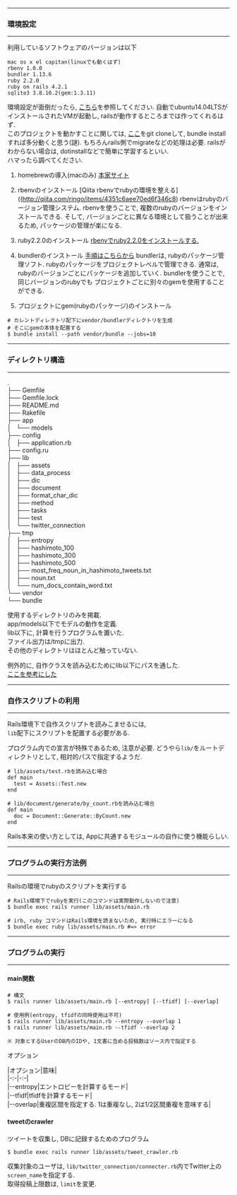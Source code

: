 
---
### 環境設定
---

利用しているソフトウェアのバージョンは以下
```
mac os x el capitan(linuxでも動くはず)
rbenv 1.0.0
bundler 1.13.6
ruby 2.2.0 
ruby on rails 4.2.1
sqlite3 3.8.10.2(gem:1.3.11)
```

環境設定が面倒だったら, [こちら](https://github.com/ShuzoN/rails_practice)を参照してください. 自動でubuntu14.04LTSがインストールされたVMが起動し, railsが動作するところまでは作ってくれるはず.   
このプロジェクトを動かすことに関しては, [ここ](https://github.com/ShuzoN/time_slice_analyze)をgit cloneして, bundle installすれば多分動くと思う(謎). もちろんrails側でmigrateなどの処理は必要. railsがわからない場合は, dotinstallなどで簡単に学習するといい.  
ハマったら調べてください. 

1. homebrewの導入(macのみ)
  [本家サイト](http://brew.sh/index_ja.html)

2. rbenvのインストール
  [Qiita rbenvでrubyの環境を整える]((http://qiita.com/ringo/items/4351c6aee70ed6f346c8)
  rbenvはrubyのバージョン管理システム. 
  rbenvを使うことで, 複数のrubyのバージョンをインストールできる.
  そして, バージョンごとに異なる環境として扱うことが出来るため, 
  パッケージの管理が楽になる.  

  
3. ruby2.2.0のインストール
  [rbenvでruby2.2.0をインストールする.  ](http://dev.classmethod.jp/server-side/language/build-ruby-environment-by-rbenv/)

4. bundlerのインストール
  [手順はこちらから](http://qiita.com/tokimari/items/51ac63a1fe244b819aea)
  bundlerは, rubyのパッケージ管理ソフト. 
  rubyのパッケージをプロジェクトレベルで管理できる.
  通常は, rubyのバージョンごとにパッケージを追加していく. 
  bundlerを使うことで, 同じバージョンのrubyでも
  プロジェクトごとに別々のgemを使用することができる. 
  
5. プロジェクトにgem(rubyのパッケージ)のインストール
```
# カレントディレクトリ配下にvendor/bundlerディレクトリを生成
# そこにgemの本体を配置する
$ bundle install --path vendor/bundle --jobs=10
```

---
### ディレクトリ構造
---
.  
├── Gemfile  
├── Gemfile.lock  
├── README.md  
├── Rakefile  
├── app  
│   └── models  
├── config  
│   ├── application.rb  
├── config.ru  
├── lib  
│   ├── assets  
│   ├── data_process  
│   ├── dic  
│   ├── document  
│   ├── format_char_dic  
│   ├── method    
│   ├── tasks  
│   ├── test  
│   └── twitter_connection  
├── tmp  
│   ├── entropy  
│   ├── hashimoto_100  
│   ├── hashimoto_300  
│   ├── hashimoto_500  
│   ├── most_freq_noun_in_hashimoto_tweets.txt  
│   ├── noun.txt  
│   └── num_docs_contain_word.txt  
└── vendor  
    └── bundle  

使用するディレクトリのみを掲載.  
app/models以下でモデルの動作を定義.  
lib以下に, 計算を行うプログラムを置いた.  
ファイル出力は/tmpに出力.  
その他のディレクトリはほとんど触っていない.  

例外的に, 自作クラスを読み込むためにlib以下にパスを通した.   
[ここを参考にした](http://qiita.com/azusanakano/items/885fe3236977580b00c9)  

---
### 自作スクリプトの利用
---
Rails環境下で自作スクリプトを読みこませるには,   
``lib``配下にスクリプトを配置する必要がある. 

プログラム内での宣言が特殊であるため, 注意が必要. 
どうやら``lib/``をルートディレクトリとして, 
相対的パスで指定するようだ. 

```
# lib/assets/test.rbを読み込む場合
def main
  test = Assets::Test.new
end

# lib/document/generate/by_count.rbを読み込む場合
def main
  doc = Document::Generate::ByCount.new
end
```

Rails本来の使い方としては, Appに共通するモジュールの自作に使う機能らしい.  

---
### プログラムの実行方法例
---

Railsの環境でrubyのスクリプトを実行する
```
# Rails環境下でrubyを実行(このコマンドは実際動作しないので注意)
$ bundle exec rails runner lib/assets/main.rb

# irb, ruby コマンドはRails環境を読まないため, 実行時にエラーになる
$ bundle exec ruby lib/assets/main.rb #=> error
```

---
### プログラムの実行
---

#### main関数
```
# 構文
$ rails runner lib/assets/main.rb [--entropy] [--tfidf] [--overlap] 

# 使用例(entropy, tfidfの同時使用は不可)
$ rails runner lib/assets/main.rb --entropy --overlap 1
$ rails runner lib/assets/main.rb --tfidf --overlap 2

※ 対象とするUserのDB内のIDや, 1文書に含める投稿数はソース内で指定する
```

オプション

|オプション|意味|  
|-:-|-:-|  
|--entropy|エントロピーを計算するモード|  
|--tfidf|tfidfを計算するモード|  
|--overlap|重複区間を指定する. 1は重複なし, 2は1/2区間重複を意味する|  

#### tweetのcrawler
ツイートを収集し, DBに記録するためのプログラム
```
$ bundle exec rails runner lib/assets/tweet_crawler.rb
```

収集対象のユーザは, ``lib/twitter_connection/connecter.rb``内でTwitter上の``screen_name``を指定する.  
取得投稿上限数は, ``limit``を変更.
